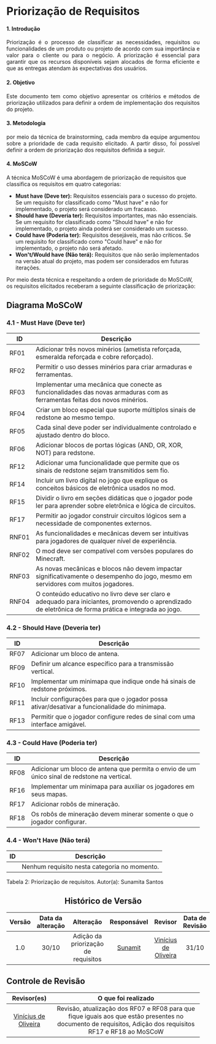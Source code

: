 <!--
Focos_2: Artefato Independente de Metodologia (ou seja, generalista).

Entrega Mínima: 1 artefato generalista (ESCOPO: 5W2H; Mapa Mental; Diagrama Causa-Efeito; Rich Picture; Léxico (ou Glossário) ou Planos de Risco, Custo e Tempo).

Apresentação (em sala) explicando o artefato elaborado, com: (i) rastro claro aos membros participantes (MOSTRAR QUADRO DE PARTICIPAÇÕES & COMMITS); (ii) justificativas & senso crítico sobre o trabalho realizado, e (iii) comentários gerais sobre o trabalho em equipe. Tempo da Apresentação: +/- 5min. Recomendação: Apresentar diretamente via Wiki ou GitPages do Projeto. Baixar os conteúdos com antecedência, evitando problemas de internet no momento de exposição nas Dinâmicas de Avaliação.

A Wiki ou GitPages do Projeto deve conter um tópico dedicado ao Módulo Artefato Generalista, com 1 artefato que seja independente de metodologia adotada, histórico de versões, referências, e demais detalhamentos gerados pela equipe nesse escopo.

Demais orientações disponíveis nas Diretrizes (vide Moodle). -->

# **Priorização de Requisitos**

#### **1. Introdução**

<p style="text-align: justify;">
Priorização é o processo de classificar as necessidades, requisitos ou funcionalidades de um produto ou projeto de acordo com sua importância e valor para o cliente ou para o negócio. A priorização é essencial para garantir que os recursos disponíveis sejam alocados de forma eficiente e que as entregas atendam às expectativas dos usuários.
</p>

#### **2. Objetivo**

<p style="text-align: justify;">
Este documento tem como objetivo apresentar os critérios e métodos de priorização utilizados para definir a ordem de implementação dos requisitos do projeto.

</p>

#### **3. Metodologia**

<p style="text-align: justify;">
por meio da técnica de brainstorming, cada membro da equipe argumentou sobre a prioridade de cada requisito elicitado. A partir disso, foi possível definir a ordem de priorização dos requisitos definida a seguir.

</p>

#### **4. MoSCoW**

<p style="text-align: justify;">

A técnica MoSCoW é uma abordagem de priorização de requisitos que classifica os requisitos em quatro categorias:

- **Must have (Deve ter):** Requisitos essenciais para o sucesso do projeto. Se um requisito for classificado como "Must have" e não for implementado, o projeto será considerado um fracasso.
- **Should have (Deveria ter):** Requisitos importantes, mas não essenciais. Se um requisito for classificado como "Should have" e não for implementado, o projeto ainda poderá ser considerado um sucesso.
- **Could have (Poderia ter):** Requisitos desejáveis, mas não críticos. Se um requisito for classificado como "Could have" e não for implementado, o projeto não será afetado.
- **Won't/Would have (Não terá):** Requisitos que não serão implementados na versão atual do projeto, mas podem ser considerados em futuras iterações.

Por meio desta técnica e respeitando a ordem de prioridade do MoSCoW, os requisitos elicitados receberam a seguinte classificação de priorização:

## Diagrama MoSCoW

### **4.1 - Must Have (Deve ter)**

| ID    | Descrição                                                                                                                                             |
| ----- | ----------------------------------------------------------------------------------------------------------------------------------------------------- |
| RF01  | Adicionar três novos minérios (ametista reforçada, esmeralda reforçada e cobre reforçado).                                                            |
| RF02  | Permitir o uso desses minérios para criar armaduras e ferramentas.                                                                                    |
| RF03  | Implementar uma mecânica que conecte as funcionalidades das novas armaduras com as ferramentas feitas dos novos minérios.                             |
| RF04  | Criar um bloco especial que suporte múltiplos sinais de redstone ao mesmo tempo.                                                                      |
| RF05  | Cada sinal deve poder ser individualmente controlado e ajustado dentro do bloco.                                                                      |
| RF06  | Adicionar blocos de portas lógicas (AND, OR, XOR, NOT) para redstone.                                                                                 |
| RF12  | Adicionar uma funcionalidade que permite que os sinais de redstone sejam transmitidos sem fio.                                                        |
| RF14  | Incluir um livro digital no jogo que explique os conceitos básicos de eletrônica usados no mod.                                                       |
| RF15  | Dividir o livro em seções didáticas que o jogador pode ler para aprender sobre eletrônica e lógica de circuitos.                                      |
| RF17  | Permitir ao jogador construir circuitos lógicos sem a necessidade de componentes externos.                                                            |
| RNF01 | As funcionalidades e mecânicas devem ser intuitivas para jogadores de qualquer nível de experiência.                                                  |
| RNF02 | O mod deve ser compatível com versões populares do Minecraft.                                                                                         |
| RNF03 | As novas mecânicas e blocos não devem impactar significativamente o desempenho do jogo, mesmo em servidores com muitos jogadores.                     |
| RNF04 | O conteúdo educativo no livro deve ser claro e adequado para iniciantes, promovendo o aprendizado de eletrônica de forma prática e integrada ao jogo. |

### **4.2 - Should Have (Deveria ter)**

| ID   | Descrição                                                                                     |
| ---- | --------------------------------------------------------------------------------------------- |
| RF07 | Adicionar um bloco de antena.                                                                 |
| RF09 | Definir um alcance específico para a transmissão vertical.                                    |
| RF10 | Implementar um minimapa que indique onde há sinais de redstone próximos.                      |
| RF11 | Incluir configurações para que o jogador possa ativar/desativar a funcionalidade do minimapa. |
| RF13 | Permitir que o jogador configure redes de sinal com uma interface amigável.                   |

### **4.3 - Could Have (Poderia ter)**

| ID   | Descrição                                                                                   |
| ---- | ------------------------------------------------------------------------------------------- |
| RF08 | Adicionar um bloco de antena que permita o envio de um único sinal de redstone na vertical. |
| RF16 | Implementar um minimapa para auxiliar os jogadores em seus mapas.                           |
| RF17 | Adicionar robôs de mineração.                                                               |
| RF18 | Os robôs de mineração devem minerar somente o que o jogador configurar.                     |

### **4.4 - Won't Have (Não terá)**

| ID | Descrição                                    |
| -- | -------------------------------------------- |
|    | Nenhum requisito nesta categoria no momento. |

Tabela 2: Priorização de requisitos.
Autor(a): Sunamita Santos

</p>

<center>

## Histórico de Versão

</center>

<div style="margin: 0 auto; width: fit-content;">

| Versão | Data da alteração  |              Alteração              |               Responsável               |                          Revisor                           | Data de Revisão |
| :----: | :---: | :---------------------------------: | :-----------------------------------: | :------------------------------------------------------------: | :-------------: |
|  1.0   | 30/10 | Adição da priorização de requisitos | [Sunamit](https://github.com/Sunamit) | [Vinícius de Oliveira](https://github.com/ViniciussdeOliveira) |      31/10      |

</div>

## Controle de Revisão

|                          Revisor(es)                           |                                                                    O que foi realizado                                                                     |
| :------------------------------------------------------------: | :--------------------------------------------------------------------------------------------------------------------------------------------------------: |
| [Vinícius de Oliveira](https://github.com/ViniciussdeOliveira) | Revisão, atualização dos RF07 e RF08 para que fique iguais aos que estão presentes no documento de requisitos, Adição dos requisitos RF17 e RF18 ao MoSCoW |
